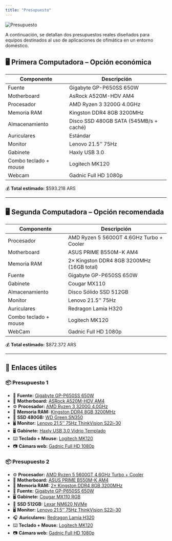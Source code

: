 ```yaml
---
title: "Presupuesto"
---
```

![Presupuesto](/images/presupuesto.JPG)

A continuación, se detallan dos presupuestos reales diseñados para equipos destinados al uso de aplicaciones de ofimática en un entorno doméstico.

## 🖥️ Primera Computadora – Opción económica

| Componente                               | Descripción                                           |
|------------------------------------------|-------------------------------------------------------|
| Fuente                                   | Gigabyte GP-P650SS 650W                           |
| Motherboard                              | AsRock A520M-HDV AM4                                 |
| Procesador                               | AMD Ryzen 3 3200G 4.0GHz                             |
| Memoria RAM                              | Kingston DDR4 8GB 3200MHz                            |
| Almacenamiento                           | Disco SSD 480GB SATA (545MB/s + caché)               |
| Auriculares                              | Estándar                                             |
| Monitor                                  | Lenovo 21.5’’ 75Hz                                   |
| Gabinete                                 | Haxly USB 3.0                                        |
| Combo teclado + mouse                    | Logitech MK120                                       |
| Webcam                                   | Gadnic Full HD 1080p                                                  |

💰 **Total estimado:** $593.218 ARS

---

## 🖥️ Segunda Computadora – Opción recomendada

| Componente                               | Descripción                                           |
|------------------------------------------|-------------------------------------------------------|
| Procesador                               | AMD Ryzen 5 5600GT 4.6GHz Turbo + Cooler             |
| Motherboard                              | ASUS PRIME B550M-K AM4                               |
| Memoria RAM                              | 2× Kingston DDR4 8GB 3200MHz (16GB total)            |
| Fuente                                   | Gigabyte GP-P650SS 650W                          |
| Gabinete                                 | Cougar MX110                                         |
| Almacenamiento                           | Disco Sólido SSD 512GB                               |
| Monitor                                  | Lenovo 21.5’’ 75Hz                                   |
| Auriculares                              | Redragon Lamia H320                                  |                                                              
| Combo teclado + mouse                    | Logitech MK120                                       |
| WebCam                                   | Gadnic Full HD 1080p                                                |

💰 **Total estimado:** $872.372 ARS

---

## 🔗 Enlaces útiles

### 📦 Presupuesto 1

- 🔌 **Fuente:** [Gigabyte GP-P650SS 650W](https://www.mercadolibre.com.ar/fuente-de-alimentacion-para-pc-gigabyte-gp-p650ss-650w-negra/p/MLA43931347)
- 🧠 **Motherboard:** [ASRock A520M-HDV AM4](https://www.mercadolibre.com.ar/motherboard-asrock-a520m-ryzen-ddr4-hdmi-pcreg-color-negro/p/MLA24527962)
- ⚙️ **Procesador:** [AMD Ryzen 3 3200G 4.0GHz](https://www.mercadolibre.com.ar/procesador-gamer-amd-ryzen-3-3200g-de-4-nucleos-y-4ghz-con-grafica-integrada/p/MLA15076943)
- 💾 **Memoria RAM:** [Kingston DDR4 8GB 3200MHz](https://www.mercadolibre.com.ar/memoria-ram-fury-beast-ddr4-gamer-color-negro-8gb-1-kingston-kf432c16bb8/p/MLA18570748)
- 💽 **SSD 480GB:** [WD Green SN350](https://www.mercadolibre.com.ar/disco-solido-interno-western-digital-wd-green-sn350-wds480g2g0c-480gb-verde/p/MLA20545037)
- 🖥️ **Monitor:** [Lenovo 21.5’’ 75Hz ThinkVision S22i-30](https://compragamer.com/producto/Monitor_Lenovo_ThinkVision_S22i_30_21_5_FHD_IPS_75Hz_Anti_Glare_VESA_16969)
- 🖥️ **Gabinete:** [Haxly USB 3.0 Vidrio Templado](https://www.mercadolibre.com.ar/gabinete-gamer-haxly-u500-usb-30-vidrio-templado-atx-m-atx-color-negro/p/MLA39449587)
- ⌨️ **Teclado + Mouse:** [Logitech MK120](https://www.mercadolibre.com.ar/kit-de-teclado-y-mouse-logitech-mk120-espanol-latinoamerica-de-color-negro/p/MLA18611115)
- 📷 **Cámara web:** [Gadnic Full HD 1080p](https://www.mercadolibre.com.ar/camara-web-gadnic-full-hd-1080p-con-microfono-30-fps-color-negro/p/MLA49194509)

### 📦 Presupuesto 2

- ⚙️ **Procesador:** [AMD Ryzen 5 5600GT 4.6GHz Turbo + Cooler](https://www.mercadolibre.com.ar/procesador-amd-ryzen-5-5600gt-radeon-100001488box/p/MLA32161571)
- 🧠 **Motherboard:** [ASUS PRIME B550M-K AM4](https://compragamer.com/producto/Mother_ASUS_PRIME_B550M_K_AM4_10585)
- 💾 **Memoria RAM:** [2× Kingston DDR4 8GB 3200MHz](https://www.mercadolibre.com.ar/memoria-ram-fury-beast-ddr4-gamer-color-negro-8gb-1-kingston-kf432c16bb8/p/MLA18570748)
- 🔌 **Fuente:** [Gigabyte GP-P650SS 650W](https://www.mercadolibre.com.ar/fuente-de-alimentacion-para-pc-gigabyte-gp-p650ss-650w-negra/p/MLA43931347)
- 🖥️ **Gabinete:** [Cougar MX110 RGB](https://compragamer.com/producto/Gabinete_Cougar_MX110_RGB_Mesh_4x120mm_RGB_Fixed_Fans_Vidrio_Templado_ATX_16449)
- 💽 **SSD 512GB:** [Lexar NM620 NVMe](https://www.mercadolibre.com.ar/disco-solido-ssd-lexar-nm620-512gb-m2-nvme-2280-pcie-full-color-negro/p/MLA22258647)
- 🖥️ **Monitor:** [Lenovo 21.5’’ 75Hz ThinkVision S22i-30](https://compragamer.com/producto/Monitor_Lenovo_ThinkVision_S22i_30_21_5_FHD_IPS_75Hz_Anti_Glare_VESA_16969)
- 🎧 **Auriculares:** [Redragon Lamia H320](https://www.mercadolibre.com.ar/auriculares-gamer-redragon-chroma-lamia-2-h320rgb-black-con-luz-led/p/MLA16008108)
- ⌨️ **Teclado + Mouse:** [Logitech MK120](https://www.mercadolibre.com.ar/kit-de-teclado-y-mouse-logitech-mk120-espanol-latinoamerica-de-color-negro/p/MLA18611115)
- 📷 **Cámara web:** [Gadnic Full HD 1080p](https://www.mercadolibre.com.ar/camara-web-gadnic-full-hd-1080p-con-microfono-30-fps-color-negro/p/MLA49194509)
